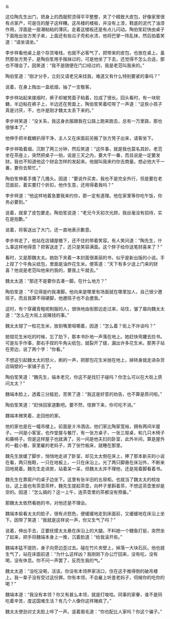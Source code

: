     五 

   这位陶先生出门，把身上的西服熨烫得平平整整，夹了个精致大皮包，好像家里很有点家产，可是住的屋子这样糟。这吊楼的楼板，并没有上漆，鞋底的泥代了油漆作用，浮面是一层潮粘粘的薄灰。走着这楼板还是有点儿闪动。陶伯笙赶快由桌子下面拖出张方凳子来，上面还有些瓜子壳和水渍，他将巴掌一阵乱抹，然后拍着笑道：“请坐请坐。”

   李步祥看他桌上是个存货堆栈，也就不必客气了，把带来的皮包，也放在桌上。虽然那张方凳子，是陶伯笙用手揩抹过的，可是他坐了下去，还觉得不怎么合适，那也不理会了。因笑道：“我不是随便在门口经过的，我是老范叫我来的。”

   陶伯笙道：“刚才分手，立刻又请老兄来找我，难道又有什么特别要紧的事吗？”

   说着，在身上掏出一盒纸烟，抽了一支敬客。

   李步祥站起来接烟时，裤子却被凳面子粘着，拉成了很长。回头看时，有一块软糖，半边粘在裤子上，半边还在凳面上，陶伯笙笑着哎呀了一声道：“这些小孩子真是讨厌，不，也许是刚才魏太太丢下来的。”

   李步祥笑道：“没关系，我这身衣服跟我在公路上跑来跑去，总有一万里路，那也很够本了。”

   他伸手把半截糖扒得干净，主人又在床面前另搬了张方凳子出来，请客坐下。

   李步祥吸着烟，沉默了两三分钟，然后笑道：“这件事，就是我也莫名其妙。老范坐在茶座上，突然把桌子一拍，说是三天之内，要大干一番，而且说是一定要发财。我也不知道他这个财会怎样的发起来。他就叫我来约你去商量。想必他大干一番，要你去帮忙。”

   陶伯笙伸着手搔了几搔头。因道：“要说作买卖，我也不是完全外行，但是要在老范面前，着实要打个折扣，他作生意，还用得着我吗？”

   李步祥道：“他这样地着急要我来约你，那一定有道理。他在家里等你吃午饭，你务必要到。”

   说着，就拿了皮包要走。陶伯笙说道：“老兄今天初次光顾，我丝毫没有招待，实在是抱歉。”

   说着，将客送出了大门，还一直地表示歉意。

   李步祥走了，他站在店铺屋檐下，还不住的带着笑容。有人笑问道：“陶先生，什么事这样地得意？把客送走了，还只是笑容满面。这个胖子给你送笔财喜来了？”

   看时，又是那魏太太。她肋下夹着一本封面很美丽的书，似乎是新出版的小说。手上捏了个牛角尖纸包，里面是油炸花生米。便答道：“天下有多少送上门来的财喜？他说是老范叫他来约我的，要我上午就去。”

   魏太太道：“那还不是要你去凑一脚。在什么地方？”

   陶伯笙道：“不见得是约我凑脚。他向来是哪里有场面就在哪里加人，自己很少邀班子。而且我算不得硬脚，他邀班子也不会邀我。”

   这时，有个穿藏青粗呢制服的人，很快地由街那边走过来，站住，皱了眉向魏太太道：“怎么在大街上说赌钱的事。”

   魏太太钳了一粒花生米，放到嘴里咀嚼着，因道：“怎么着？街上不许谈吗？”

   她钳花生米吃的时候，忘了肋下，那本书扑地一声落在地上。她赶快弯腰去捡书。可是左手作事，那右手捏的牛角尖纸包，就裂开了缝，漏出许多花生米。那男子站在旁边，说了两个字：“你看。”

   不想这引起魏太太的怒火，刷的一声，把那包花生米抛在地上，掉转身就走进杂货店隔壁的一家铺子去了。

   陶伯笙笑道：“魏先生，端本老兄，你这不是找钉子碰吗？你怎么可以在大街上质问太太？”

   魏端本脸上，透着三分尴尬，苦笑了道：“我这是好意的劝告，也不算是质问啦。”

   陶伯笙笑道：“赶快回家道歉吧。要不然，怪罪下来，你可吃不消。”

   魏端本微笑着，走回他的家。

   他的家也是在一幢吊楼上。前面是爿冷酒店。他们家比陶家宽裕，拥有两间半屋子。一间是小客室，也作堂屋与餐厅，有一张方桌子，一张三屉桌，和几只木椅子和藤椅子。但是这样屋子也就满了。另一间是他夫妇的卧室，此外半间，算是屋外的一截小巷，家里雇的老妈子，弄了张竹板床，就睡在那里。

   魏先生放缓了脚步，悄悄地走进了卧室，却见太太倒在床上，捧了那本新买的小说在看，两只拖鞋，一只在地板上，一只在床沿上。光了两只脚悬在床沿外，不断来回地晃着。魏先生走进房，站着呆一呆，但魏太太并不理他，还是晃着脚看着书。

   魏先生在靠窗户的桌子边坐下。这里有张半旧的五屉柜。也就当了魏太太的梳妆台。这上面也有茶壶茶杯，魏先生提起茶壶，向杯子里斟着茶，不想这茶壶里却是空的。因道：“怎么搞的？这一上午，连茶壶里的茶都没有预备。”

   那魏太太依然看她的书，对他还是不理会。

   魏端本偷看太太的脸子，很有点怒色，便缓缓地走到床面前，又缓缓地在床沿上坐下。因带了笑道：“我就是这样说一声，你又生气了吗？”

   说着，伸出手去，正要抚摸太太悬在床沿上的大腿。不料她一个鲤鱼打挺，突然坐了起来，把手将魏端本身上一推，沉着脸道：“给我滚开些。”

   魏端本猛不提防，身子向旁边歪过去。碰在竹片夹壁上，掉落一大块石灰。他也就生气了，站在床面前道：“为什么这样凶？我刚刚下办公厅回来，没有吃，没有喝，没有休息。你不问一声罢了，反而生我的气。”

   魏太太道：“没吃没喝，活该。你没有本领养家活口，住在这手推得倒的破吊楼上。我一辈子没有受过这份罪。你有本领，不会雇上听差老妈子，伺候你的吃你的喝？”

   魏端本道：“我没有本领？你又有甚么本领，就是打唆哈。同事的家眷，谁不是同吃着辛苦，度这国难生活？有几个人像你这样赌疯了。”

   魏太太使劲对丈夫脸上啐了一声。竖着眉毛道：“你也配比人家吗？你这个骗子。”

